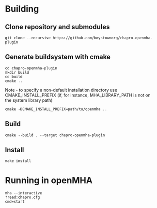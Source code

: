 # Building
## Clone repository and submodules
```
git clone --recursive https://github.com/boystownorg/chapro-openmha-plugin
```
## Generate buildsystem with cmake
```
cd chapro-openmha-plugin
mkdir build
cd build
cmake ..
```
Note - to specify a non-default installation directory use CMAKE_INSTALL_PREFIX (if, for instance, MHA_LIBRARY_PATH is not on the system library path)
```
cmake -DCMAKE_INSTALL_PREFIX=path/to/openmha ..
```
## Build
```
cmake --build . --target chapro-openmha-plugin
```
## Install
```
make install
```
# Running in openMHA
```
mha --interactive
?read:chapro.cfg
cmd=start
```
